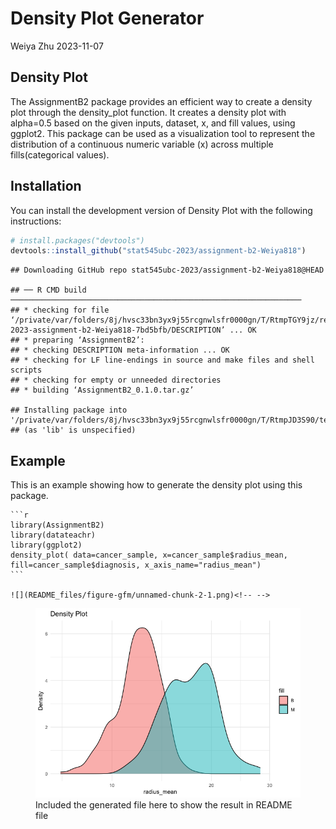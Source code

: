 Density Plot Generator
================
Weiya Zhu
2023-11-07

## Density Plot

The AssignmentB2 package provides an efficient way to create a density
plot through the density_plot function. It creates a density plot with
alpha=0.5 based on the given inputs, dataset, x, and fill values, using
ggplot2. This package can be used as a visualization tool to represent
the distribution of a continuous numeric variable (x) across multiple
fills(categorical values).

## Installation

You can install the development version of Density Plot with the
following instructions:

``` r
# install.packages("devtools")
devtools::install_github("stat545ubc-2023/assignment-b2-Weiya818")
```

    ## Downloading GitHub repo stat545ubc-2023/assignment-b2-Weiya818@HEAD

    ## ── R CMD build ─────────────────────────────────────────────────────────────────
    ## * checking for file ‘/private/var/folders/8j/hvsc33bn3yx9j55rcgnwlsfr0000gn/T/RtmpTGY9jz/remotes28341228dbd4/stat545ubc-2023-assignment-b2-Weiya818-7bd5bfb/DESCRIPTION’ ... OK
    ## * preparing ‘AssignmentB2’:
    ## * checking DESCRIPTION meta-information ... OK
    ## * checking for LF line-endings in source and make files and shell scripts
    ## * checking for empty or unneeded directories
    ## * building ‘AssignmentB2_0.1.0.tar.gz’

    ## Installing package into '/private/var/folders/8j/hvsc33bn3yx9j55rcgnwlsfr0000gn/T/RtmpJD3S90/temp_libpath1dd665485688'
    ## (as 'lib' is unspecified)

## Example

This is an example showing how to generate the density plot using this
package.

    ```r
    library(AssignmentB2)
    library(datateachr)
    library(ggplot2)
    density_plot( data=cancer_sample, x=cancer_sample$radius_mean, fill=cancer_sample$diagnosis, x_axis_name="radius_mean")
    ```

    ![](README_files/figure-gfm/unnamed-chunk-2-1.png)<!-- -->

<figure>
<img src="README_files/figure-gfm/unnamed-chunk-2-1.png"
alt="Included the generated file here to show the result in README file" />
<figcaption aria-hidden="true">Included the generated file here to show
the result in README file</figcaption>
</figure>
